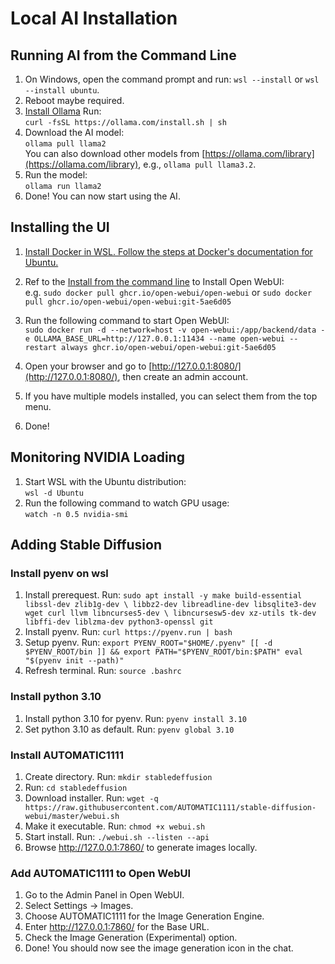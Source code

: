 # Local AI Installation

## Running AI from the Command Line

1.  On Windows, open the command prompt and run: `wsl --install` or `wsl --install ubuntu`.
2.  Reboot maybe required.
3.  [Install Ollama](https://ollama.com/download/linux) Run:  
    `curl -fsSL https://ollama.com/install.sh | sh`
4.  Download the AI model:  
    `ollama pull llama2`  
    You can also download other models from [https://ollama.com/library](https://ollama.com/library), e.g., `ollama pull llama3.2`.
5.  Run the model:  
    `ollama run llama2`
6.  Done! You can now start using the AI.

## Installing the UI

1.  [Install Docker in WSL. Follow the steps at Docker's documentation for Ubuntu.](https://docs.docker.com/engine/install/ubuntu/#install-using-the-repository)
3.  Ref to the [Install from the command line](https://github.com/open-webui/open-webui/pkgs/container/open-webui) to Install Open WebUI:  
    e.g. `sudo docker pull ghcr.io/open-webui/open-webui` or `sudo docker pull ghcr.io/open-webui/open-webui:git-5ae6d05` 
4.  Run the following command to start Open WebUI:  
    `sudo docker run -d --network=host -v open-webui:/app/backend/data -e OLLAMA_BASE_URL=http://127.0.0.1:11434 --name open-webui --restart always ghcr.io/open-webui/open-webui:git-5ae6d05`
    
5.  Open your browser and go to [http://127.0.0.1:8080/](http://127.0.0.1:8080/), then create an admin account.
6.  If you have multiple models installed, you can select them from the top menu.
7.  Done!

## Monitoring NVIDIA Loading

1.  Start WSL with the Ubuntu distribution:  
    `wsl -d Ubuntu`
2.  Run the following command to watch GPU usage:  
    `watch -n 0.5 nvidia-smi`

## Adding Stable Diffusion
### Install pyenv on wsl
1. Install prerequest. Run:
   `sudo apt install -y make build-essential libssl-dev zlib1g-dev \
libbz2-dev libreadline-dev libsqlite3-dev wget curl llvm libncurses5-dev \
libncursesw5-dev xz-utils tk-dev libffi-dev liblzma-dev python3-openssl git`
2. Install pyenv. Run:
   `curl https://pyenv.run | bash`
3. Setup pyenv. Run:
   `export PYENV_ROOT="$HOME/.pyenv"
[[ -d $PYENV_ROOT/bin ]] && export PATH="$PYENV_ROOT/bin:$PATH"
eval "$(pyenv init --path)"`
4. Refresh terminal. Run:
   `source .bashrc`
### Install python 3.10
1. Install python 3.10 for pyenv. Run:
   `pyenv install 3.10`
2. Set python 3.10 as default. Run:
   `pyenv global 3.10`

### Install AUTOMATIC1111
1. Create directory. Run:
   `mkdir stabledeffusion`
2. Run:
   `cd stabledeffusion`
3. Download installer. Run:
   `wget -q https://raw.githubusercontent.com/AUTOMATIC1111/stable-diffusion-webui/master/webui.sh`
4. Make it executable. Run:
   `chmod +x webui.sh`
5. Start install. Run:
   `./webui.sh --listen --api`
6. Browse http://127.0.0.1:7860/ to generate images locally. 
### Add AUTOMATIC1111 to Open WebUI
1. Go to the Admin Panel in Open WebUI.
2. Select Settings -> Images.
3. Choose AUTOMATIC1111 for the Image Generation Engine.
4. Enter http://127.0.0.1:7860/ for the Base URL.
5. Check the Image Generation (Experimental) option.
6. Done! You should now see the image generation icon in the chat.

   

